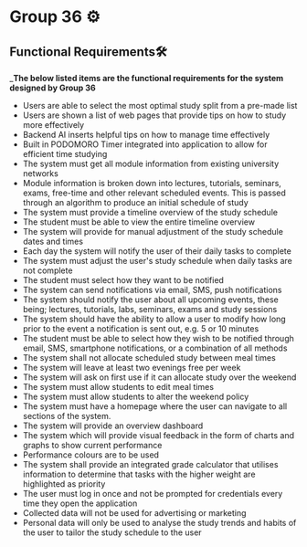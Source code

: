 # Group 36 ⚙️

## Functional Requirements🛠️

\_**The below listed items are the functional requirements for the system designed by Group 36**

-   Users are able to select the most optimal study split from a pre-made list
-   Users are shown a list of web pages that provide tips on how to study more effectively
-   Backend AI inserts helpful tips on how to manage time effectively
-   Built in PODOMORO Timer integrated into application to allow for efficient time studying
-   The system must get all module information from existing university networks
-   Module information is broken down into lectures, tutorials, seminars, exams, free-time and other relevant scheduled events. This is passed through an algorithm to produce an initial schedule of study
-   The system must provide a timeline overview of the study schedule
-   The student must be able to view the entire timeline overview
-   The system will provide for manual adjustment of the study schedule dates and times
-   Each day the system will notify the user of their daily tasks to complete
-   The system must adjust the user's study schedule when daily tasks are not complete
-   The student must select how they want to be notified
-   The system can send notifications via email, SMS, push notifications
-   The system should notify the user about all upcoming events, these being; lectures, tutorials, labs, seminars, exams and study sessions
-   The system should have the ability to allow a user to modify how long prior to the event a notification is sent out, e.g. 5 or 10 minutes
-   The student must be able to select how they wish to be notified through email, SMS, smartphone notifications, or a combination of all methods
-   The system shall not allocate scheduled study between meal times
-   The system will leave at least two evenings free per week
-   The system will ask on first use if it can allocate study over the weekend
-   The system must allow students to edit meal times
-   The system must allow students to alter the weekend policy
-   The system must have a homepage where the user can navigate to all sections of the system.
-   The system will provide an overview dashboard
-   The system which will provide visual feedback in the form of charts and graphs to show current performance
-   Performance colours are to be used
-   The system shall provide an integrated grade calculator that utilises information to determine that tasks with the higher weight are highlighted as priority
-   The user must log in once and not be prompted for credentials every time they open the application
-   Collected data will not be used for advertising or marketing
-   Personal data will only be used to analyse the study trends and habits of the user to tailor the study schedule to the user
